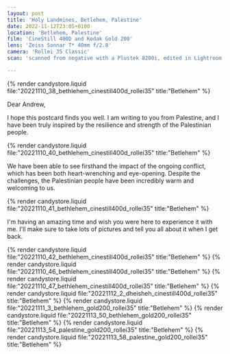 ```yaml
---
layout: post
title: 'Holy Landmines, Betlehem, Palestine'
date: 2022-11-12T23:05+0100
location: 'Betlehem, Palestine'
film: 'CineStill 400D and Kodak Gold 200'
lens: 'Zeiss Sonnar T* 40mm f/2.8'
camera: 'Rollei 35 Classic'
scan: 'scanned from negative with a Plustek 8200i, edited in Lightroom'

---
```


{% render candystore.liquid file:"20221110_38_bethlehem_cinestill400d_rollei35" title:"Betlehem" %}

Dear Andrew,

I hope this postcard finds you well. I am writing to you from Palestine, and I have been truly inspired by the resilience and strength of the Palestinian people.

{% render candystore.liquid file:"20221110_40_bethlehem_cinestill400d_rollei35" title:"Betlehem" %}

We have been able to see firsthand the impact of the ongoing conflict, which has been both heart-wrenching and eye-opening. Despite the challenges, the Palestinian people have been incredibly warm and welcoming to us.

{% render candystore.liquid file:"20221110_41_bethlehem_cinestill400d_rollei35" title:"Betlehem" %}

I'm having an amazing time and wish you were here to experience it with me. I'll make sure to take lots of pictures and tell you all about it when I get back.

{% render candystore.liquid file:"20221110_42_bethlehem_cinestill400d_rollei35" title:"Betlehem" %}
{% render candystore.liquid file:"20221110_46_bethlehem_cinestill400d_rollei35" title:"Betlehem" %}
{% render candystore.liquid file:"20221110_47_bethlehem_cinestill400d_rollei35" title:"Betlehem" %}
{% render candystore.liquid file:"20221112_2_dheisheh_cinestill400d_rollei35" title:"Betlehem" %}
{% render candystore.liquid file:"20221111_3_bethlehem_gold200_rollei35" title:"Betlehem" %}
{% render candystore.liquid file:"20221113_50_bethlehem_gold200_rollei35" title:"Betlehem" %}
{% render candystore.liquid file:"20221113_54_palestine_gold200_rollei35" title:"Betlehem" %}
{% render candystore.liquid file:"20221113_58_palestine_gold200_rollei35" title:"Betlehem" %}